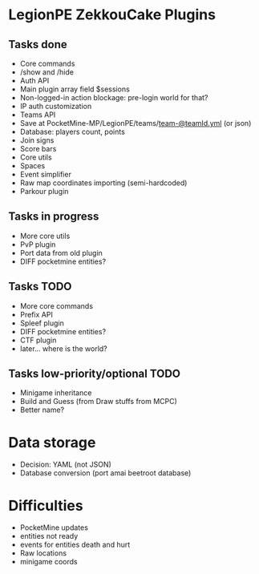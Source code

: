 LegionPE ZekkouCake Plugins
===

## Tasks done
* Core commands
 * /show and /hide
* Auth API
 * Main plugin array field $sessions
 * Non-logged-in action blockage: pre-login world for that?
 * IP auth customization
* Teams API
 * Save at PocketMine-MP/LegionPE/teams/team-@teamId.yml (or json)
 * Database: players count, points
 * Join signs
 * Score bars
* Core utils
 * Spaces
 * Event simplifier
* Raw map coordinates importing (semi-hardcoded)
* Parkour plugin

## Tasks in progress
* More core utils
* PvP plugin
 * Port data from old plugin
 * DIFF pocketmine entities?

## Tasks TODO
* More core commands
* Prefix API
* Spleef plugin
 * DIFF  pocketmine entities?
* CTF plugin
 * later... where is the world?

## Tasks low-priority/optional TODO
* Minigame inheritance
* Build and Guess (from Draw stuffs from MCPC)
 * Better name?

# Data storage
* Decision: YAML (not JSON)
* Database conversion (port amai beetroot database)

# Difficulties
* PocketMine updates
 * entities not ready
 * events for entities death and hurt
* Raw locations
 * minigame coords
